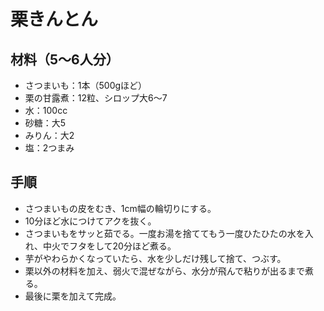 # 栗きんとん


## 材料（5〜6人分）
- さつまいも：1本（500gほど）
- 栗の甘露煮：12粒、シロップ大6〜7
- 水：100cc
- 砂糖：大5
- みりん：大2
- 塩：2つまみ


## 手順
- さつまいもの皮をむき、1cm幅の輪切りにする。
- 10分ほど水につけてアクを抜く。
- さつまいもをサッと茹でる。一度お湯を捨ててもう一度ひたひたの水を入れ、中火でフタをして20分ほど煮る。
- 芋がやわらかくなっていたら、水を少しだけ残して捨て、つぶす。
- 栗以外の材料を加え、弱火で混ぜながら、水分が飛んで粘りが出るまで煮る。
- 最後に栗を加えて完成。

